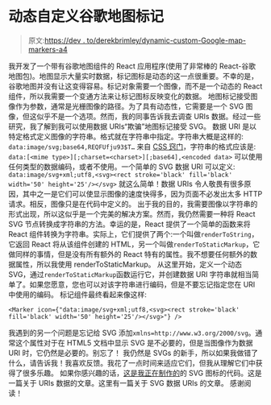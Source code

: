 # 动态自定义谷歌地图标记

> 原文:[https://dev . to/derekbrimley/dynamic-custom-Google-map-markers-a4](https://dev.to/derekbrimley/dynamic-custom-google-map-markers-a4)

我开发了一个带有谷歌地图组件的 React 应用程序(使用了非常棒的 React-谷歌地图包)。地图显示大量实时数据，标记图标是动态的这一点很重要。不幸的是，谷歌地图并没有让这变得容易。标记对象需要一个图像，而不是一个动态的 React 组件，所以我需要一个变通方法来让标记图标反映变化的数据。
地图标记接受图像作为参数，通常是光栅图像的路径。为了具有动态性，它需要是一个 SVG 图像，但这似乎不是一个选项。然而，我的同事告诉我去调查 URIs 数据。经过一些研究，我了解到我可以使用数据 URIs“欺骗”地图标记接受 SVG。
数据 URI 是以特定格式定义图像的字符串。格式就在字符串中指定。字符串大概是这样的:
`data:image/svg;base64,REQFUfju93$T…`
来自 [CSS 窍门](https://css-tricks.com/data-uris/)，字符串的格式应该是:
`data:[<mime type>][;charset=<charset>][;base64],<encoded data>`
可以使用任何类型的数据编码，或者不使用。一个简单的 SVG 数据 URI 可以定义:
`data:image/svg+xml;utf8,<svg><rect stroke='black' fill='black' width='50' height='25'/></svg>`
就这么简单！数据 URIs 令人敬畏有很多原因，其中之一是它们可以使显示图像的速度快得多，因为页面不必发出太多 HTTP 请求。相反，图像只是在代码中定义的。
出于我的目的，我需要图像以字符串的形式出现，所以这似乎是一个完美的解决方案。然而，我仍然需要一种将 React SVG 节点转换成字符串的方法。幸运的是，React 提供了一个简单的函数来将 React 组件转换为字符串。实际上，它们提供了两个:一个叫做`renderToString`，它返回 React 将从该组件创建的 HTML，另一个叫做`renderToStaticMarkup`，它做同样的事情，但是没有所有额外的 React 特有的属性。我不想要任何额外的数据属性，所以我使用 renderToStaticMarkup。
从这里开始，定义一个动态 SVG，通过`renderToStaticMarkup`函数运行它，并创建数据 URI 字符串就相当简单了。如果您愿意，您也可以对该字符串进行编码，但是不要忘记指定您在 URI 中使用的编码。
标记组件最终看起来像这样:

`<Marker icon={"data:image/svg+xml;utf8,<svg><rect stroke='black' fill='black' width='50' height='25'/></svg>"} />`

我遇到的另一个问题是忘记给 SVG 添加`xmlns=http://www.w3.org/2000/svg`。通常这个属性对于在 HTML5 文档中显示 SVG 是不必要的，但是当图像作为数据 URI 时，它仍然是必要的。别忘了！
我仍然是 SVGs 的新手，所以如果我做错了什么，请告诉我！我喜欢反馈。我花了一点时间来适应它们，但我从理解它们中获得了很多乐趣。
如果你感兴趣的话，[这是我正在制作的](https://codepen.io/derekbrimley/pen/PJxwqP?editors=1000)的 SVG 图标的代码。这是一篇关于 URIs 数据的文章。这里有一篇关于 SVG 数据 URIs 的文章。
感谢阅读！